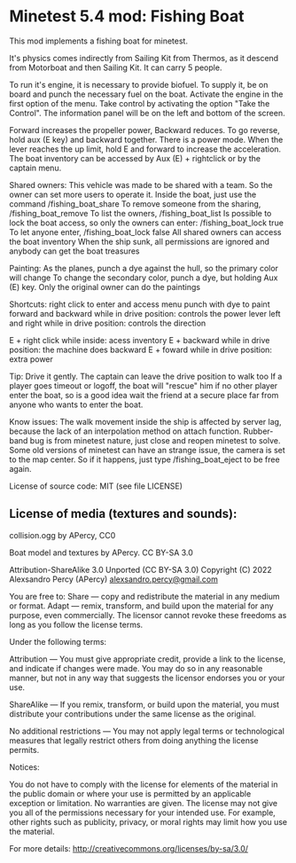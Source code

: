 Minetest 5.4 mod: Fishing Boat
========================================

This mod implements a fishing boat for minetest.

It's physics comes indirectly from Sailing Kit from Thermos, as it descend from Motorboat and then Sailing Kit. 
It can carry 5 people.

To run it's engine, it is necessary to provide biofuel. To supply it,
be on board and punch the necessary fuel on the boat.
Activate the engine in the first option of the menu. Take control by activating
the option "Take the Control".
The information panel will be on the left and bottom of the screen. 

Forward increases the propeller power, Backward reduces. To go reverse, hold aux (E key)
and backward together. There is a power mode. When the lever reaches the up limit, hold E
and forward to increase the acceleration.
The boat inventory can be accessed by Aux (E) + rightclick or by the captain menu.

Shared owners:
This vehicle was made to be shared with a team. So the owner can set more users to
operate it. Inside the boat, just use the command /fishing_boat_share <name>
To remove someone from the sharing, /fishing_boat_remove <name>
To list the owners, /fishing_boat_list
Is possible to lock the boat access, so only the owners can enter: /fishing_boat_lock true
To let anyone enter, /fishing_boat_lock false
All shared owners can access the boat inventory
When the ship sunk, all permissions are ignored and anybody can get the boat treasures

Painting:
As the planes, punch a dye against the hull, so the primary color will change
To change the secondary color, punch a dye, but holding Aux (E) key.
Only the original owner can do the paintings

Shortcuts:
right click to enter and access menu
punch with dye to paint
forward and backward while in drive position: controls the power lever
left and right while in drive position: controls the direction

E + right click while inside: acess inventory
E + backward while in drive position: the machine does backward
E + foward while in drive position: extra power

Tip:
Drive it gently.
The captain can leave the drive position to walk too
If a player goes timeout or logoff, the boat will "rescue" him if no other player
enter the boat, so is a good idea wait the friend at a secure place far from anyone who
wants to enter the boat.

Know issues:
The walk movement inside the ship is affected by server lag, because the lack of
an interpolation method on attach function.
Rubber-band bug is from minetest nature, just close and reopen minetest to solve.
Some old versions of minetest can have an strange issue, the camera is set to
the map center. So if it happens, just type /fishing_boat_eject to be free again.


License of source code:
MIT (see file LICENSE) 

License of media (textures and sounds):
---------------------------------------
collision.ogg by APercy, CC0

Boat model and textures by APercy. CC BY-SA 3.0

Attribution-ShareAlike 3.0 Unported (CC BY-SA 3.0)
Copyright (C) 2022 Alexsandro Percy (APercy) <alexsandro.percy@gmail.com>

You are free to:
Share — copy and redistribute the material in any medium or format.
Adapt — remix, transform, and build upon the material for any purpose, even commercially.
The licensor cannot revoke these freedoms as long as you follow the license terms.

Under the following terms:

Attribution — You must give appropriate credit, provide a link to the license, and
indicate if changes were made. You may do so in any reasonable manner, but not in any way
that suggests the licensor endorses you or your use.

ShareAlike — If you remix, transform, or build upon the material, you must distribute
your contributions under the same license as the original.

No additional restrictions — You may not apply legal terms or technological measures that
legally restrict others from doing anything the license permits.

Notices:

You do not have to comply with the license for elements of the material in the public
domain or where your use is permitted by an applicable exception or limitation.
No warranties are given. The license may not give you all of the permissions necessary
for your intended use. For example, other rights such as publicity, privacy, or moral
rights may limit how you use the material.

For more details:
http://creativecommons.org/licenses/by-sa/3.0/

